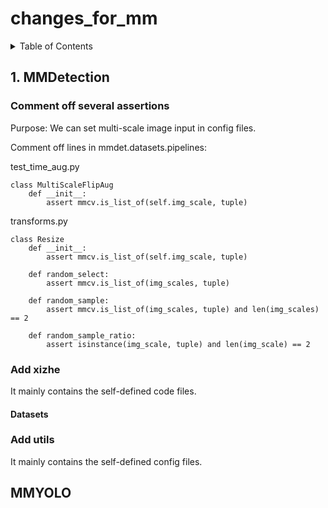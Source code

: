 # changes_for_mm


<!-- TABLE OF CONTENTS -->
<details>
  <summary>Table of Contents</summary>
  <ol>
    <li>
      <a href="#1-mmdetection">1. MMDetection</a>
      <ul>
        <li><a href="#comment-off">Comment off several assertions</a></li>
        <li><a href="#add-xizhe">Add xizhe</a></li>
        <ul>
          <li><a href="#datasets">Datasets</a></li>
        </ul>
        <li><a href="#add-utils">Add utils</a></li>
      </ul>
    </li>
    <li>
      <a href="#mmyolo">MMYOLO</a>
    </li>
  </ol>
</details>

## 1. MMDetection
### Comment off several assertions

Purpose: We can set multi-scale image input in config files.

Comment off lines in mmdet.datasets.pipelines:

test_time_aug.py

    class MultiScaleFlipAug
        def __init__: 
            assert mmcv.is_list_of(self.img_scale, tuple)
            
            
transforms.py

    class Resize
        def __init__:
            assert mmcv.is_list_of(self.img_scale, tuple)
            
        def random_select:
            assert mmcv.is_list_of(img_scales, tuple)
            
        def random_sample:
            assert mmcv.is_list_of(img_scales, tuple) and len(img_scales) == 2
            
        def random_sample_ratio:
            assert isinstance(img_scale, tuple) and len(img_scale) == 2


### Add xizhe

It mainly contains the self-defined code files.



#### Datasets


### Add utils

It mainly contains the self-defined config files.




## MMYOLO
